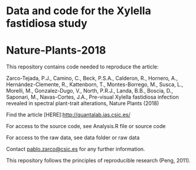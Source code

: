 # Data and code for the Xylella fastidiosa study
# Nature-Plants-2018

This repository contains code needed to reproduce the article:

Zarco-Tejada, P.J., Camino, C., Beck, P.S.A., Calderon, R., Hornero, A., Hernández-Clemente, R., Kattenborn, T., Montes-Borrego, M., Susca, L., Morelli, M., Gonzalez-Dugo, V., North, P.R.J., Landa, B.B., Boscia, D., Saponari, M., Navas-Cortes, J.A., Pre-visual Xylella fastidiosa infection revealed in spectral plant-trait alterations, Nature Plants (2018)

Find the article [HERE]:http://quantalab.ias.csic.es/

For access to the source code, see Analysis.R file or source code

For access to the raw data, see data folder or raw data

Contact  pablo.zarco@csic.es for any further information.

This repository follows the principles of reproducible research (Peng, 2011).
